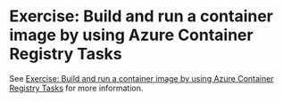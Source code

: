 # Exercise: Build and run a container image by using Azure Container Registry Tasks

See [Exercise: Build and run a container image by using Azure Container Registry Tasks](https://learn.microsoft.com/en-us/training/modules/publish-container-image-to-azure-container-registry/6-build-run-image-azure-container-registry) for more information.
